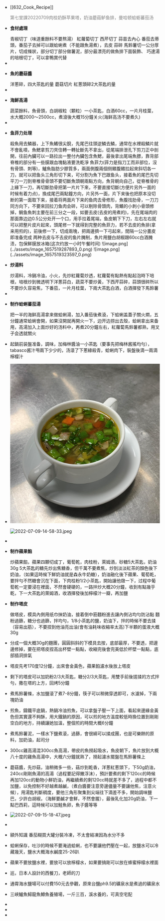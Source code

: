 - [[632_Cook_Recipe]] <p style="color:grey">第七堂課20220709肉桂奶酥苹果塔，奶油蘑菇鲈鱼排，曼哈顿蛤蛎蕃茄汤</p>
- <p style="font-weight:bold">食材處理</p>
  青椒切丁（味道重餘料不要熬湯）
  紅蘿蔔切丁
  西芹切丁
  蒜苗去內心
  番茄去蒂頭，番茄子去掉可以跟蛤蜊煮（不能跟魚湯煮），去皮
  蒜碎
  馬鈴薯切一公分厚片，切成條狀，部分切丁部分做薯泥，部分最漂亮的做魚排下面裝飾、
  巧達湯的培根切丁，可以拿鴨賞代替
-
- <p style="font-weight:bold">魚的蘑菇醬</p>
  洋蔥碎，四大茶匙的量
  蘑菇切片
  紅蔥頭碎2大茶匙的量
-
- <p style="font-weight:bold">海鮮高湯</p>
  蔬菜餘料，魚骨頭，白胡椒粒（顆粒）一小茶匙，白酒60cc，一片月桂葉，水大概2000～2500cc，煮滾後大概15分鐘关火(海鲜高汤不要煮久)
-
- <p style="font-weight:bold">鱼菲力处理</p>
  殺魚用去鱗器，上下魚鰭很尖銳，先尾巴往頭逆鱗去鱗，通常在水裡殺鱗片就不會亂噴，魚鰓拿剪刀夾住轉一轉扯斷先不拿出，從尾端排泄孔下剪刀正中剖開，往前內臟可以一路拉出一整付內臟包含魚鰓，最後拿出尾端魚膘，靠背部脊椎的部分有一些膜跟血塊黏液要洗乾淨
  魚菲力(菲力是指刀工而非部位，沒有骨頭、刺等)，鱸魚脂肪少膠質多，兩面側腹兩個侧鳍腹鳍拉起來斜切各一刀，就可以把鱼头三角形切下来，可分割为魚下巴跟鱼头，接着魚的尾巴先切平刀一刀到脊椎骨骨頭不要切斷魚頭朝兩點方向，魚背朝向自己，從脊椎骨的上緣下一刀，再切斷肋骨把第一片片下來，不要直接切斷(方便片另外一面的时候有着力点)，換成尾巴兩點鐘方向，片另外一面，片下来後也把原本没切断的第一面取下来，接着将两面片下来的鱼肉去骨修形，魚腹找肋骨，一刀刀同方向下，不要來回拉刀鱼肉会碎，可以剔除骨頭肉，背鰭的小刺小骨頭修掉，鲷鱼魚刺主要在前三分之一段，如要去皮(去皮的用煮的)，先在尾端肉的那面靠边边0.5公分处开一个口，用手拉着尾端，鱼皮朝下下刀，左右左右就可以把整片皮片起來，頭尾修一下就得到完整的魚菲力，若不去皮的魚排(拿来用煎的)，前後修一下，切成兩塊，把兩邊擠一下弓起來，間隔一公分畫皮即准备完成
  两种去皮与不去皮的鱼片腌制，魚片用鹽白胡椒跟60cc白酒腌渍，包保鮮膜放冰箱(这次约放一小时午餐时间)
  ![image.png](../assets/image_1657519287893_0.png)
  ![image.png](../assets/image_1657519323597_0.png)
- <p style="font-weight:bold">炒湯料</p>
  炒湯料，冷鍋冷油，小火，先炒紅蘿蔔炒透，紅蘿蔔有點熱有點起泡時下培根，培根炒到微透明下洋蔥蒜白，蔬菜不要炒黃，下西芹蒜碎，蒜頭很碎所以不要炒久容易焦，下番茄，一片月桂葉，下兩大茶匙白酒，白酒揮發下馬鈴薯
-
- <p style="font-weight:bold">制作蛤蜊蕃茄湯</p>
  把一半的海鲜高湯拿来做蛤蜊湯，加入番茄後煮滾，下蛤蜊盖蓋子關火燜，五分鐘通常蛤蜊會開，如果沒開就再開火一下，边开边捞出去殼，蛤蜊拿出来备用，高湯加入上面炒好的汤料中，再煮20分鐘左右，紅蘿蔔馬鈴薯都熟，用叉子会透就關火
- 起鍋前装盤准备，調味，加梅林醬油一小茶匙（要事先把梅林酱搖均勻），tabasco酱汁甩兩下少少的，汤滾了下蔥綠殺青，蛤蜊肉下，裝盤後滴一兩滴檸檬汁
- ![image.png](../assets/image_1657521221810_0.png) 
  
  ![2022-07-09-14-58-33.jpeg](../assets/2022-07-09-14-58-33.jpeg)
-
- <p style="font-weight:bold">制作蘋果餡</p>
  炒蘋果餡，蘋果四顆切成丁，葡萄乾，肉桂粉，萊姆酒，砂糖5大茶匙，奶油30g
  5大茶匙的糖先炒出焦糖香，但千萬不要煮焦，炒到淡淡紅茶的顏色後下奶油，（如果這時候下鮮奶油就是森永牛奶糖），奶油融化後下蘋果、葡萄乾，要拌勻不然糖會沉在下面，下肉桂粉1/2小茶匙，開始讓他燉一下，过程中葡萄乾一定要浸在裡面，不然會硬硬的，一路拌炒大概20分鐘，收到有點幾乎乾，下一大茶匙的萊姆酒，收酒揮發後加檸檬汁一瓣，再加鹽
- <p style="font-weight:bold">制作塔皮</p>
  做塔皮，模具內側用纸巾抹奶油，接着倒中筋麵粉進去讓內側沾均勻防沾黏
  麵粉過篩，糖分也過篩，拌均勻，1/8小茶匙的鹽，奶油下，拌的時候不要去揉（容易出筋），不要捏到他油亮出油(會有油耗味收縮率太高)下半顆的蛋液大概30g
- 分成一個大概30g的麵團，圓圓斜斜的下模具去按，底部最厚，不要透，把邊邊修掉，要在把塔皮捏高出杯壁一點點，收縮完後會完美低於杯壁一點點，底部插洞排氣
- 塔皮先考170度12分鐘，出來會金黃色，蘋果餡濾水後放上塔皮
- 剩下的塔皮可以加奶粉2/3大茶匙，糖分2/3大茶匙，用雙手前後搓揉的方式拌勻，撒在塔的上方，回烤5分鐘
- 煮馬鈴薯條，水加鹽滾了煮7-8分鐘，筷子可以稍微穿透即可，水濾掉，下兩塊奶油
- 煎魚，鑄鐵平底鍋，熱鍋冷油煎魚，可以拿盤子壓一下上面，看起來邊緣金黃色但其實還不夠酥，用大鐵鍋的原因，可以煎的地方溫度較低時換位置到剛剛空白的地方，持續讓她加溫，整個煎的時間大概6分鐘
- 煮馬鈴薯泥，一樣水下鹽煮滾，過篩，會很綿可以揉成團，也是可樂餅的原料，加奶油，起司分
- 300cc雞高湯混300cc魚高湯，帶皮的魚撈起吸水，魚皮朝下，魚片放到大概八十度的雞魚高湯中，大概六分鐘就熟了，撈起濾水擺盤在馬鈴薯條上
- 蘑菇醬，先炒菇，油稍微多一些，菇炒到乾香，洋蔥紅蔥頭下，下50g奶油，240cc剛剛魚湯的高湯（過程要記得撇浮沫），預計要煮的剩下120cc的時候再加120cc的動物小鮮奶油，再繼續煮的剩120cc時就差不多了，過程中都不加鹽，以免控制不好越煮越鹹，（煮白醬要注意旁邊儘量不要讓他焦，注意火候），用湯匙判斷稠度，要他三角形聚集到尖端往下滴差不多，開始調味鹽巴，少許白胡椒，（海鮮要鹹才會鮮，不然會腥），最後乳化加20g奶油，下一點巴西莉，這時候可以加鮭魚卵，魚子醬等等
- ![2022-07-09-15-18-47.jpeg](../assets/2022-07-09-15-18-47.jpeg)
-
- 額外知識
  番茄糊買大罐分裝冷凍，不太會結凍因為水分不多
- 蛤蜊保存，吐沙的時候不要淹過蛤蜊，也不要讓他們壓在一起，放鹽水可以冷藏幾天，鹽水大概海水鹹度25-26趴
- 蘋果不要放鹽水裡，要放可以放檸檬水，如果要搞剛可以放在蜂蜜檸檬水裡面
- 巡，日本人設計的西餐刀，老師的刀
- 通霄海水鹽場可以付費150元去參觀，原來台鹽ph9.5的礦泉水是煮過的礦泉水
- 三峽鱸魚鱘龍魚鱒魚養殖場，一斤三百，溪水養的，可真空宅配
-
-
-